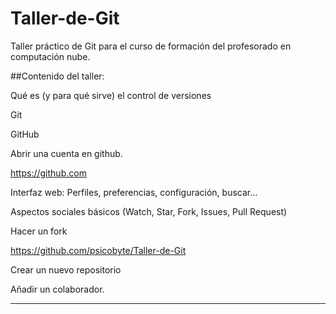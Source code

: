 Taller-de-Git
=============

Taller práctico de Git para el curso de formación del profesorado en computación nube.

##Contenido del taller:

Qué es (y para qué sirve) el control de versiones

Git

GitHub

Abrir una cuenta en github.

https://github.com

Interfaz web: Perfiles, preferencias, configuración, buscar...

Aspectos sociales básicos (Watch, Star, Fork, Issues, Pull Request)

Hacer un fork

https://github.com/psicobyte/Taller-de-Git

Crear un nuevo repositorio

Añadir un colaborador.

--------------------------------



